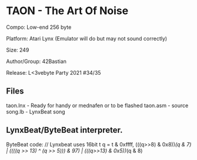 # TAON - The Art Of Noise

Compo: Low-end 256 byte

Platform: Atari Lynx (Emulator will do but may not sound correctly)

Size: 249

Author/Group: 42Bastian

Release: L<3vebyte Party 2021 #34/35

## Files

taon.lnx - Ready for handy or mednafen or to be flashed
taon.asm - source
song.lb  - LynxBeat song

## LynxBeat/ByteBeat interpreter.

ByteBeat code:
// Lynxbeat uses 16bit t
q = t & 0xffff,
(((q>>8) & 0x8))*(q & 7)
|
((((q >> 13) ^ (q >> 5))) & 97)
|
(((q>>13) & 0x5))*(q & 8)
